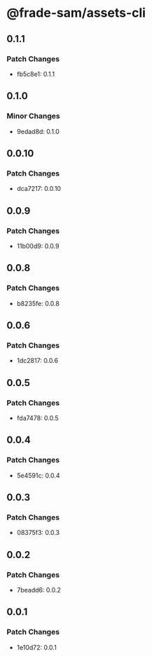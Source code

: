 # @frade-sam/assets-cli

## 0.1.1

### Patch Changes

- fb5c8e1: 0.1.1

## 0.1.0

### Minor Changes

- 9edad8d: 0.1.0

## 0.0.10

### Patch Changes

- dca7217: 0.0.10

## 0.0.9

### Patch Changes

- 11b00d9: 0.0.9

## 0.0.8

### Patch Changes

- b8235fe: 0.0.8

## 0.0.6

### Patch Changes

- 1dc2817: 0.0.6

## 0.0.5

### Patch Changes

- fda7478: 0.0.5

## 0.0.4

### Patch Changes

- 5e4591c: 0.0.4

## 0.0.3

### Patch Changes

- 08375f3: 0.0.3

## 0.0.2

### Patch Changes

- 7beadd6: 0.0.2

## 0.0.1

### Patch Changes

- 1e10d72: 0.0.1

